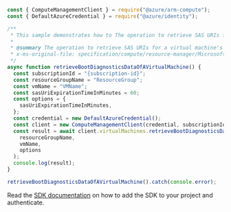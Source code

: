 ```javascript
const { ComputeManagementClient } = require("@azure/arm-compute");
const { DefaultAzureCredential } = require("@azure/identity");

/**
 * This sample demonstrates how to The operation to retrieve SAS URIs for a virtual machine's boot diagnostic logs.
 *
 * @summary The operation to retrieve SAS URIs for a virtual machine's boot diagnostic logs.
 * x-ms-original-file: specification/compute/resource-manager/Microsoft.Compute/stable/2021-11-01/examples/compute/RetrieveBootDiagnosticsDataVirtualMachine.json
 */
async function retrieveBootDiagnosticsDataOfAVirtualMachine() {
  const subscriptionId = "{subscription-id}";
  const resourceGroupName = "ResourceGroup";
  const vmName = "VMName";
  const sasUriExpirationTimeInMinutes = 60;
  const options = {
    sasUriExpirationTimeInMinutes,
  };
  const credential = new DefaultAzureCredential();
  const client = new ComputeManagementClient(credential, subscriptionId);
  const result = await client.virtualMachines.retrieveBootDiagnosticsData(
    resourceGroupName,
    vmName,
    options
  );
  console.log(result);
}

retrieveBootDiagnosticsDataOfAVirtualMachine().catch(console.error);
```

Read the [SDK documentation](https://github.com/Azure/azure-sdk-for-js/blob/%40azure%2Farm-compute_17.3.1/sdk/compute/arm-compute/README.md) on how to add the SDK to your project and authenticate.
